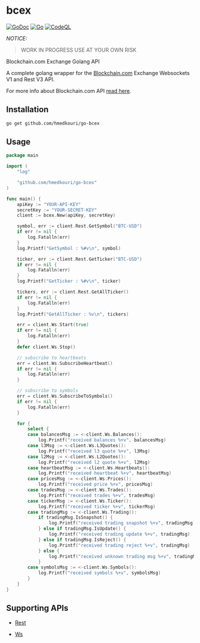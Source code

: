 bcex
====
[![GoDoc](https://godoc.org/github.com/hmedkouri/go-bcex?status.svg)](https://godoc.org/github.com/hmedkouri/go-bcex)
[![Go](https://github.com/hmedkouri/go-bcex/actions/workflows/go.yml/badge.svg?branch=main)](https://github.com/hmedkouri/go-bcex/actions/workflows/go.yml)
[![CodeQL](https://github.com/hmedkouri/go-bcex/actions/workflows/codeql.yml/badge.svg)](https://github.com/hmedkouri/go-bcex/actions/workflows/codeql.yml)

*NOTICE:*
> WORK IN PROGRESS USE AT YOUR OWN RISK


Blockchain.com Exchange Golang API

A complete golang wrapper for the [Blockchain.com](https://exchange.blockchain.com) Exchange Websockets V1 and Rest V3 API.

For more info about Blockchain.com API [read here](https://blockchain.info/api).

Installation
-----------------

```bash
go get github.com/hmedkouri/go-bcex
```

Usage
-----------

```go
package main

import (
	"log"

	"github.com/hmedkouri/go-bcex"
)

func main() {
    apiKey := "YOUR-API-KEY"
	secretKey := "YOUR-SECRET-KEY"
    client := bcex.New(apiKey, secretKey)

	symbol, err := client.Rest.GetSymbol("BTC-USD")
	if err != nil {
		log.Fatalln(err)
	}
	log.Printf("GetSymbol : %#v\n", symbol)

	ticker, err := client.Rest.GetTicker("BTC-USD")
	if err != nil {
		log.Fatalln(err)
	}
	log.Printf("GetTicker : %#v\n", ticker)

	tickers, err := client.Rest.GetAllTicker()
	if err != nil {
		log.Fatalln(err)
	}
	log.Printf("GetAllTicker : %v\n", tickers)

	err = client.Ws.Start(true)
	if err != nil {
		log.Fatalln(err)
	}
	defer client.Ws.Stop()

	// subscribe to heartbeats
	err = client.Ws.SubscribeHeartbeat()
	if err != nil {
		log.Fatalln(err)
	}

	// subscribe to symbols
	err = client.Ws.SubscribeToSymbols()
	if err != nil {
		log.Fatalln(err)
	}

	for {
		select {
		case balancesMsg := <-client.Ws.Balances():
			log.Printf("received balances %+v", balancesMsg)
		case l3Msg := <-client.Ws.L3Quotes():
			log.Printf("received l3 quote %+v", l3Msg)
		case l2Msg := <-client.Ws.L2Quotes():
			log.Printf("received l2 quote %+v", l2Msg)
		case heartbeatMsg := <-client.Ws.Heartbeats():
			log.Printf("received heartbeat %+v", heartbeatMsg)
		case pricesMsg := <-client.Ws.Prices():
			log.Printf("received price %+v", pricesMsg)
		case tradesMsg := <-client.Ws.Trades():
			log.Printf("received trades %+v", tradesMsg)
		case tickerMsg := <-client.Ws.Ticker():
			log.Printf("received ticker %+v", tickerMsg)
		case tradingMsg := <-client.Ws.Trading():
			if tradingMsg.IsSnapshot() {
				log.Printf("received trading snapshot %+v", tradingMsg)
			} else if tradingMsg.IsUpdate() {
				log.Printf("received trading update %+v", tradingMsg)
			} else if tradingMsg.IsReject() {
				log.Printf("received trading reject %+v", tradingMsg)
			} else {
				log.Printf("received unknown trading msg %+v", tradingMsg)
			}
		case symbolsMsg := <-client.Ws.Symbols():
			log.Printf("received symbols %+v", symbolsMsg)
		}
	}
}
```

Supporting APIs
---------------

* [Rest](https://api.blockchain.com/v3/)

* [Ws](https://exchange.blockchain.com/api/#websocket-api)